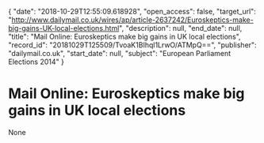 {
  "date": "2018-10-29T12:55:09.618928", 
  "open_access": false, 
  "target_url": "http://www.dailymail.co.uk/wires/ap/article-2637242/Euroskeptics-make-big-gains-UK-local-elections.html", 
  "description": null, 
  "end_date": null, 
  "title": "Mail Online: Euroskeptics make big gains in UK local elections", 
  "record_id": "20181029T125509/TvoaK1BIhql1LrwO/ATMpQ==", 
  "publisher": "dailymail.co.uk", 
  "start_date": null, 
  "subject": "European Parliament Elections 2014"
}

# Mail Online: Euroskeptics make big gains in UK local elections

None